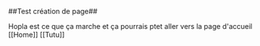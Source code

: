 ##Test création de page##

Hopla est ce que ça marche et ça pourrais ptet aller vers la page d'accueil
[[Home]]
[[Tutu]]